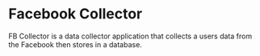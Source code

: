 # Facebook Collector
FB Collector is a data collector application that collects a users data from the Facebook then stores in a database.
